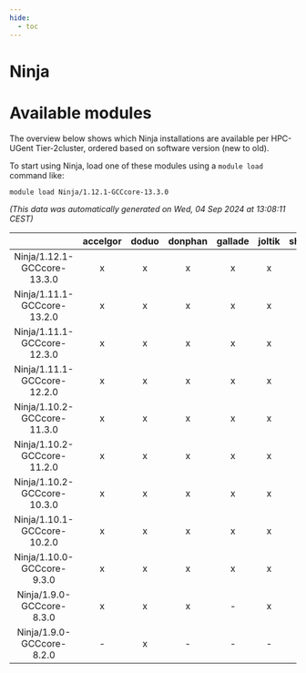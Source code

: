 ```yaml
---
hide:
  - toc
---
```


Ninja
=====

# Available modules


The overview below shows which Ninja installations are available per HPC-UGent Tier-2cluster, ordered based on software version (new to old).

To start using Ninja, load one of these modules using a `module load` command like:

```shell
module load Ninja/1.12.1-GCCcore-13.3.0
```

*(This data was automatically generated on Wed, 04 Sep 2024 at 13:08:11 CEST)*  

| |accelgor|doduo|donphan|gallade|joltik|shinx|skitty|
| :---: | :---: | :---: | :---: | :---: | :---: | :---: | :---: |
|Ninja/1.12.1-GCCcore-13.3.0|x|x|x|x|x|x|x|
|Ninja/1.11.1-GCCcore-13.2.0|x|x|x|x|x|x|x|
|Ninja/1.11.1-GCCcore-12.3.0|x|x|x|x|x|x|x|
|Ninja/1.11.1-GCCcore-12.2.0|x|x|x|x|x|x|x|
|Ninja/1.10.2-GCCcore-11.3.0|x|x|x|x|x|x|x|
|Ninja/1.10.2-GCCcore-11.2.0|x|x|x|x|x|-|x|
|Ninja/1.10.2-GCCcore-10.3.0|x|x|x|x|x|-|x|
|Ninja/1.10.1-GCCcore-10.2.0|x|x|x|x|x|-|x|
|Ninja/1.10.0-GCCcore-9.3.0|x|x|x|x|x|-|x|
|Ninja/1.9.0-GCCcore-8.3.0|x|x|x|-|x|-|x|
|Ninja/1.9.0-GCCcore-8.2.0|-|x|-|-|-|-|-|
